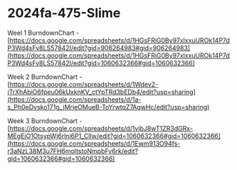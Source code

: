 # 2024fa-475-Slime

Weel 1 BurndownChart - [https://docs.google.com/spreadsheets/d/1HGsFRiG0By97xlxxuUROk14P7dP3Wd4sFv8LS57842I/edit?gid=906264983#gid=906264983](https://docs.google.com/spreadsheets/d/1HGsFRiG0By97xlxxuUROk14P7dP3Wd4sFv8LS57842I/edit?gid=1060632366#gid=1060632366)

Week 2 BurndownChart - [https://docs.google.com/spreadsheets/d/1Wdev2-iTrXhAbiO6fpeu06kUxknKV_ctYpTRd3bEDb4/edit?usp=sharing](https://docs.google.com/spreadsheets/d/1a-s_Ph0eDvsko171g_jMrjeOMueB-ToYrwtqZ7AqwHc/edit?usp=sharing)

Week 3 BurndownChart - [https://docs.google.com/spreadsheets/d/1vjbJ8wT1ZR3dGRx-MEgEiO1OtsypWj6rlni6P1_ClIw/edit?gid=1060632366#gid=1060632366](https://docs.google.com/spreadsheets/d/1Ewm913O94fs-r3aNzL38M3u7FH6moltstoNmpbFy6rk/edit?gid=1060632366#gid=1060632366)
